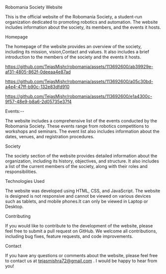 Robomania Society Website

This is the official website of the Robomania Society, a student-run organization dedicated to promoting robotics and automation. The website includes information about the society, its members, and the events it hosts.

Homepage

The homepage of the website provides an overview of the society, including its mission, vision,Contact and values. It also includes a brief introduction to the members of the society and the events it hosts.


https://github.com/TejasMishr/robomania/assets/113692600/ab39929e-af31-4805-862f-0deeaa4e87ad





https://github.com/TejasMishr/robomania/assets/113692600/a05c30bd-a4e4-47ff-b90c-132e83dfd910








https://github.com/TejasMishr/robomania/assets/113692600/e1a4300c-9f57-48e9-b8a6-2d05735e37f4


Events:--

The website includes a comprehensive list of the events conducted by the Robomania Society. These events range from robotics competitions to workshops and seminars. The event list also includes information about the dates, venues, and registration procedures.

Society

The society section of the website provides detailed information about the organization, including its history, objectives, and structure. It also includes a list of the current members of the society, along with their roles and responsibilities.

Technologies Used

The website was developed using HTML, CSS, and JavaScript. The website is designed is not responsive and cannot be viewed on various devices such as tablets, and mobile phones.It can only be viewed in Laptop or Desktop.

Contributing

If you would like to contribute to the development of the website, please feel free to submit a pull request on GitHub. We welcome all contributions, including bug fixes, feature requests, and code improvements.


Contact

If you have any questions or comments about the website, please feel free to contact us at tejasmishra72@gmail.com . I would be happy to hear from you!
